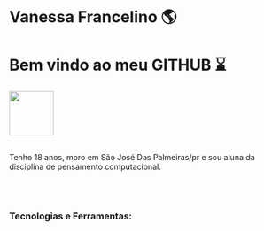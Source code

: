 <div display="inline-block">
<h1 aling="left"> Vanessa Francelino 🌎 </h1>
<h1 aling="left"> Bem vindo ao meu <b>GITHUB</b> ⌛</h1>

<img src="https://cdn.jsdelivr.net/gh/devicons/devicon/icons/facebook/facebook-original.svg" width="80px" />


</br>
</br>

Tenho 18 anos, moro em São José Das Palmeiras/pr e sou aluna da disciplina de pensamento
computacional. 

</br>
</br>

### Tecnologias e Ferramentas:
<code>
  
</code>
<code>
  
</code>
<code>
  
</code>

